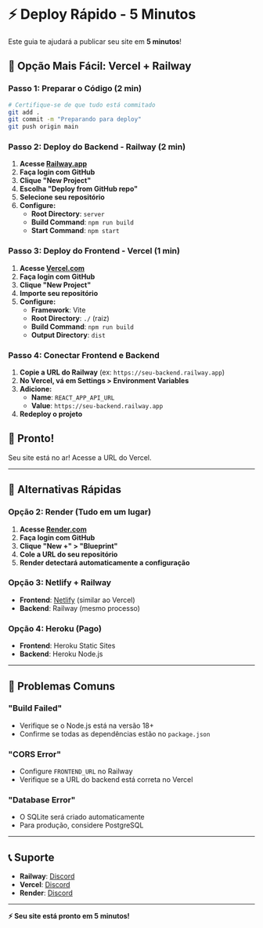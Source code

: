 # ⚡ Deploy Rápido - 5 Minutos

Este guia te ajudará a publicar seu site em **5 minutos**!

## 🎯 Opção Mais Fácil: Vercel + Railway

### Passo 1: Preparar o Código (2 min)

```bash
# Certifique-se de que tudo está commitado
git add .
git commit -m "Preparando para deploy"
git push origin main
```

### Passo 2: Deploy do Backend - Railway (2 min)

1. **Acesse [Railway.app](https://railway.app)**
2. **Faça login com GitHub**
3. **Clique "New Project"**
4. **Escolha "Deploy from GitHub repo"**
5. **Selecione seu repositório**
6. **Configure:**
   - **Root Directory**: `server`
   - **Build Command**: `npm run build`
   - **Start Command**: `npm start`

### Passo 3: Deploy do Frontend - Vercel (1 min)

1. **Acesse [Vercel.com](https://vercel.com)**
2. **Faça login com GitHub**
3. **Clique "New Project"**
4. **Importe seu repositório**
5. **Configure:**
   - **Framework**: Vite
   - **Root Directory**: `./` (raiz)
   - **Build Command**: `npm run build`
   - **Output Directory**: `dist`

### Passo 4: Conectar Frontend e Backend

1. **Copie a URL do Railway** (ex: `https://seu-backend.railway.app`)
2. **No Vercel, vá em Settings > Environment Variables**
3. **Adicione:**
   - **Name**: `REACT_APP_API_URL`
   - **Value**: `https://seu-backend.railway.app`
4. **Redeploy o projeto**

## 🎉 Pronto!

Seu site está no ar! Acesse a URL do Vercel.

---

## 🔧 Alternativas Rápidas

### Opção 2: Render (Tudo em um lugar)

1. **Acesse [Render.com](https://render.com)**
2. **Faça login com GitHub**
3. **Clique "New +" > "Blueprint"**
4. **Cole a URL do seu repositório**
5. **Render detectará automaticamente a configuração**

### Opção 3: Netlify + Railway

- **Frontend**: [Netlify](https://netlify.com) (similar ao Vercel)
- **Backend**: Railway (mesmo processo)

### Opção 4: Heroku (Pago)

- **Frontend**: Heroku Static Sites
- **Backend**: Heroku Node.js

---

## 🚨 Problemas Comuns

### "Build Failed"
- Verifique se o Node.js está na versão 18+
- Confirme se todas as dependências estão no `package.json`

### "CORS Error"
- Configure `FRONTEND_URL` no Railway
- Verifique se a URL do backend está correta no Vercel

### "Database Error"
- O SQLite será criado automaticamente
- Para produção, considere PostgreSQL

---

## 📞 Suporte

- **Railway**: [Discord](https://discord.gg/railway)
- **Vercel**: [Discord](https://discord.gg/vercel)
- **Render**: [Discord](https://discord.gg/render)

---

**⚡ Seu site está pronto em 5 minutos!** 